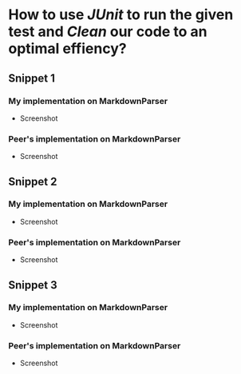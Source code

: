 # How to use *JUnit* to run the given test and *Clean* our code to an optimal effiency?
## Snippet 1
### My implementation on **MarkdownParser**
* Screenshot

### Peer's implementation on **MarkdownParser**
* Screenshot

## Snippet 2
### My implementation on **MarkdownParser**
* Screenshot

### Peer's implementation on **MarkdownParser**
* Screenshot

## Snippet 3
### My implementation on **MarkdownParser**
* Screenshot

### Peer's implementation on **MarkdownParser**
* Screenshot